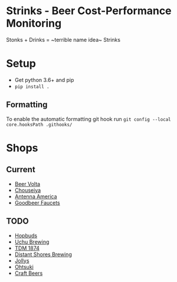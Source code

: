 Strinks - Beer Cost-Performance Monitoring
==========================================

Stonks + Drinks = ~terrible name idea~ Strinks

# Setup


* Get python 3.6+ and pip
* `pip install .`

## Formatting

To enable the automatic formatting git hook run `git config --local core.hooksPath .githooks/`


# Shops

## Current

- [Beer Volta](http://beervolta.com/)
- [Chouseiya](https://www.chouseiya-beer.com/)
- [Antenna America](https://www.antenna-america.com/search/)
- [Goodbeer Faucets](https://gbfbottleshoppe.com/)

## TODO

- [Hopbuds](https://hopbudsnagoya.com/collections/craft-beers)
- [Uchu Brewing](https://uchubrew.shop-pro.jp/)
- [TDM 1874](https://search.rakuten.co.jp/search/mall/tdm1874/)
- [Distant Shores Brewing](https://en.dsbtokyo.shop/shop)
- [Jollys](https://www.ubereats.com/jp/tokyo/food-delivery/jollys/0Rr8RBPfTMyb7x89DH8mkQ?ps=1)
- [Ohtsuki](http://www.ohtsuki-saketen.com/catalog/englishindex.html)
- [Craft Beers](https://www.craftbeers.jp/)
